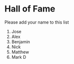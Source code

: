 # Hall of Fame
Please add your name to this list

1. Jose
2. Alex
3. Benjamin
4. Nick
5. Matthew
6. Mark D

